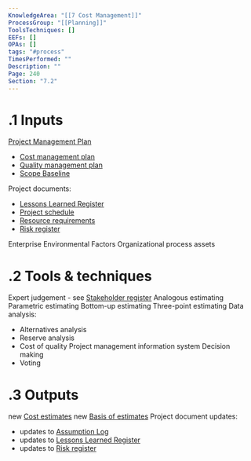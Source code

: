 ```yaml
---
KnowledgeArea: "[[7 Cost Management]]"
ProcessGroup: "[[Planning]]"
ToolsTechniques: []
EEFs: []
OPAs: []
tags: "#process"
TimesPerformed: ""
Description: ""
Page: 240
Section: "7.2"
---
```

# .1 Inputs

[Project Management Plan](Project%20Management%20Plan.md)
* [Cost management plan](Cost%20management%20plan.md)
* [Quality management plan](Quality%20management%20plan.md)
* [Scope Baseline](Scope%20Baseline.md)

Project documents:
* [Lessons Learned Register](Lessons%20Learned%20Register.md)
* [Project schedule](Project%20schedule.md)
* [Resource requirements](Resource%20requirements.md)
* [Risk register](Risk%20register.md)

Enterprise Environmental Factors
Organizational process assets

# .2 Tools & techniques
Expert judgement - see [Stakeholder register](Stakeholder%20register.md)
Analogous estimating
Parametric estimating
Bottom-up estimating
Three-point estimating
Data analysis:
* Alternatives analysis
* Reserve analysis
* Cost of quality
Project management information system
Decision making
* Voting

# .3 Outputs
new [Cost estimates](Cost%20estimates.md)
new [Basis of estimates](Basis%20of%20estimates.md)
Project document updates:
* updates to [Assumption Log](Assumption%20Log.md)
* updates to [Lessons Learned Register](Lessons%20Learned%20Register.md)
* updates to [Risk register](Risk%20register.md)


